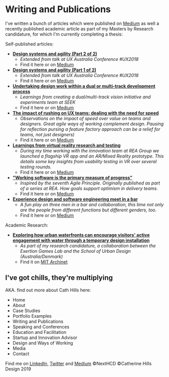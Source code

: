 ﻿


# Writing and Publications
I've written a bunch of articles which were published on [Medium](https://medium.com/@daughterofbev) as well a recently published academic article as part of my Masters by Research candidature, for which I'm currently completing a thesis:

Self-published articles:
 - [**Design systems and agility (Part 2 of 2)**](https://medium.com/interactive-mind/design-systems-and-agility-part-2-of-2-42418819f65a)
	 - _Extended from talk at UX Australia Conference #UX2018_
	 - Find it here or on [Medium](https://medium.com/interactive-mind/design-systems-and-agility-part-2-of-2-42418819f65a)
 - [**Design systems and agility (Part 1 of 2)**](https://medium.com/interactive-mind/design-systems-and-agility-part-1-of-2-b96c188acfca)
	 - _Extended from talk at UX Australia Conference #UX2018_
	 - Find it here or on [Medium](https://medium.com/interactive-mind/design-systems-and-agility-part-1-of-2-b96c188acfca)
 - [**Undertaking design work within a dual or multi-track development process**](https://code.likeagirl.io/undertaking-design-work-within-a-dual-or-multi-track-delivery-process-96787b00da95)
	 - _Learnings from creating a dual/multi-track vision initiative and experiments team at SEEK_
	 - Find it here or on [Medium](https://code.likeagirl.io/undertaking-design-work-within-a-dual-or-multi-track-delivery-process-96787b00da95)
 - [**The impact of rushing on UX teams: dealing with the need for speed**](https://medium.com/interactive-mind/the-impact-of-rushing-on-ux-teams-dealing-with-the-need-for-speed-c603d510c4a9)
	 - _Observations on the impact of speed over value on teams and designers. Great agile ways of working complement design. Pausing for reflection pursing a feature factory approach can be a relief for teams, not just designers)_ 
	 - Find it here or on [Medium](https://medium.com/interactive-mind/the-impact-of-rushing-on-ux-teams-dealing-with-the-need-for-speed-c603d510c4a9)
 - [**Learnings from virtual reality research and testing**](https://medium.com/interactive-mind/learnings-from-virtual-reality-research-and-testing-908485813b1b)
	 - _During my time working with the innovation team at REA Group we launched a flagship VR app and an AR/Mixed Reality prototype. This details some key insights from usability testing in VR over several testing rounds._
	 - Find it here or on [Medium](https://medium.com/interactive-mind/learnings-from-virtual-reality-research-and-testing-908485813b1b)
 - [**"Working software is the primary measure of progress”**](https://medium.com/@daughterofbev/working-software-is-the-primary-measure-of-progress-bc43d36080a)
	 - _Inspired by the seventh Agile Principle. Originally published as part of a series at REA. How goals support optimism in delivery teams._
	 -  Find it here or on [Medium](https://medium.com/@daughterofbev/working-software-is-the-primary-measure-of-progress-bc43d36080a)
 - **[Experience design and software engineering meet in a bar](https://medium.com/interactive-mind/experience-design-and-software-engineering-meet-in-a-bar-f0beb5234a72)**
	 - _A fun play on three men in a bar and collaboration, this time not only are the people from different functions but different genders, too._
	 - 	Find it here or on [Medium](https://medium.com/interactive-mind/experience-design-and-software-engineering-meet-in-a-bar-f0beb5234a72)

Academic Research:
 - [**Exploring how urban waterfronts can encourage visitors' active engagement with water through a temporary design installation**](www.archnet-ijar.net/index.php/IJAR/article/download/1444/pdf)
	 - _As part of my research candidature, a collaboration between the Exertion Games Lab and the School of Urban Design (Australia/Denmark)_
	 - Find it on [MIT Archinet](www.archnet-ijar.net/index.php/IJAR/article/download/1444/pdf)


## I've got chills, they're multiplying
AKA. find out more about Cath Hills here:
 - Home
 - About
 - Case Studies 
 - Portfolio Examples 
 - Writing and Publications
 - Speaking and Conferences
 - Education and Facilitation
 - Startup and Innovation Advisor
 - Design and Ways of Working
 - Media
 - Contact


Find me on [LinkedIn](https://www.linkedin.com/in/catherine-hills-96a1b515/), [Twitter](https://twitter.com/daughterofbev) and [Medium](https://medium.com/@daughterofbev) 
©NextHCD ©Catherine Hills Design 2019
